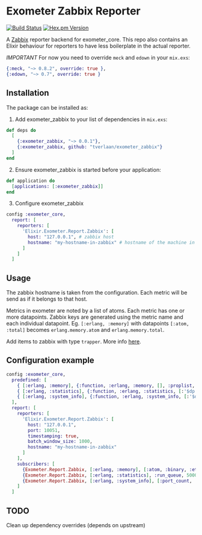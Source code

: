 # Exometer Zabbix Reporter

[![Build Status](https://travis-ci.org/tverlaan/exometer_zabbix.svg?branch=master)](https://travis-ci.org/tverlaan/exometer_zabbix)
[![Hex.pm Version](http://img.shields.io/hexpm/v/exometer_zabbix.svg?style=flat)](https://hex.pm/packages/exometer_zabbix)

A [Zabbix](http://www.zabbix.com) reporter backend for exometer_core. This repo also contains an Elixir behaviour for reporters to have less boilerplate in the actual reporter.

*IMPORTANT*
For now you need to override `meck` and `edown` in your `mix.exs`:
```elixir
{:meck, "~> 0.8.2", override: true },
{:edown, "~> 0.7", override: true }
```

## Installation

The package can be installed as:

  1. Add exometer_zabbix to your list of dependencies in `mix.exs`:

```elixir
def deps do
  [
    {:exometer_zabbix, "~> 0.0.1"},
    {:exometer_zabbix, github: "tverlaan/exometer_zabbix"}
  ]
end
```

  2. Ensure exometer_zabbix is started before your application:

```elixir
def application do
  [applications: [:exometer_zabbix]]
end
```

  3. Configure exometer_zabbix

```elixir
config :exometer_core,
  report: [
    reporters: [
      'Elixir.Exometer.Report.Zabbix': [
        host: "127.0.0.1", # zabbix host
        hostname: "my-hostname-in-zabbix" # hostname of the machine in zabbix
      ]
    ]
  ]
```

## Usage

The zabbix hostname is taken from the configuration. Each metric will be send as if it belongs to that host.

Metrics in exometer are noted by a list of atoms. Each metric has one or more datapoints. Zabbix keys are generated using the metric name and each individual datapoint.
Eg. `[:erlang, :memory]` with datapoints `[:atom, :total]` becomes `erlang.memory.atom` and `erlang.memory.total`.

Add items to zabbix with type `trapper`. More info [here](https://www.zabbix.com/documentation/2.4/manual/config/items/itemtypes/trapper).

## Configuration example

```elixir
config :exometer_core,
  predefined: [
    { [:erlang, :memory], {:function, :erlang, :memory, [], :proplist, [:atom, :binary, :ets, :processes, :total]}, [] },
    { [:erlang, :statistics], {:function, :erlang, :statistics, [:'$dp'], :value, [:run_queue]}, [] },
    { [:erlang, :system_info], {:function, :erlang, :system_info, [:'$dp'], :value, [:port_count, :process_count, :thread_pool_size]}, [] },
  ],
  report: [
    reporters: [
      'Elixir.Exometer.Report.Zabbix': [
        host: "127.0.0.1",
        port: 10051,
        timestamping: true,
        batch_window_size: 1000,
        hostname: "my-hostname-in-zabbix"
      ]
    ],
    subscribers: [
      {Exometer.Report.Zabbix, [:erlang, :memory], [:atom, :binary, :ets, :processes, :total], 5000, true, []},
      {Exometer.Report.Zabbix, [:erlang, :statistics], :run_queue, 5000, true, []},
      {Exometer.Report.Zabbix, [:erlang, :system_info], [:port_count, :process_count, :thread_pool_size], 5000, true, []}
    ]
  ]
```

## TODO

Clean up dependency overrides (depends on upstream)
